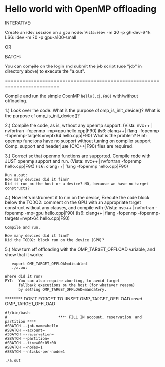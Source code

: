 # Hello world with OpenMP offloading

INTERATIVE:

Create an idev session on a gpu node:
Vista:   idev -m 20 -p gh-dev-64k
LS6:     idev -m 20 -p gpu-a100-small

OR

BATCH:

You can compile on the login and 
submit the job script (use "job" in directory above) to execute the "a.out".

=========================================================================

Compile and run the simple OpenMP `hello(.c|.F90)` with/without offloading.

1.) Look over the code.
    What is the purpose of omp_is_init_device()?
    What is the purpose of omp_is_init_device()?

2.) Compile the code, as is, without any openmp support.
    (Vista:  nvc++ | nvfortran -fopenmp -mp=gpu                  hello.cpp|F90)
    (ls6:   clang++|   flang   -fopenmp -fopenmp-targets=nvptx64 hello.cpp|F90)
    What is the problem?
    Hint:  openmp functions have no support without turning on compiler support
           Comp. support and header|use (C/C++|F90) files are required.

3.) Correct so that openmp functions are supported.
    Compile code with JUST openmp support and run.
    (Vista:  nvc++ | nvfortran -fopenmp  hello.cpp|F90)
    (ls6:   clang++|   flang   -fopenmp  hello.cpp|F90)

    Run a.out:
    How many devices did it find?
    Did it run on the host or a device? NO, because we have no target constructs?

4.) Now let's instrument it to run on the device, 
    Execute the code block below the TODO2: comment on the GPU
    with an appropriate target construct without any clauses,
    and compile with
    (Vista:  nvc++ | nvfortran -fopenmp -mp=gpu                  hello.cpp|F90)
    (ls6:   clang++|   flang   -fopenmp -fopenmp-targets=nvptx64 hello.cpp|F90)

    Compile and run.
          
    How many devices did it find?
    Did the TODO2: block run on the device (GPU)?

5.) Now turn off offloading with the OMP_TARGET_OFFLOAD variable,
    and show that it works:

       export OMP_TARGET_OFFLOAD=disabled
       ./a.out

    Where did it run? 
    FYI:  You can also require aborting, to avoid target 
          fallback executions on the host (for whatever reason)
          by setting OMP_TARGET_OFFLOAD=mandatory.

******** DON'T FORGET TO UNSET OMP_TARGET_OFFLOAD
                         unset OMP_TARGET_OFFLOAD

```
#!/bin/bash
#                       **** FILL IN account, reservation, and partition ****
#SBATCH --job-name=hello
#SBATCH --account=
#SBATCH --reservation=
#SBATCH --partition=
#SBATCH --time=00:05:00
#SBATCH --nodes=1
#SBATCH --ntasks-per-node=1

./a.out
```
